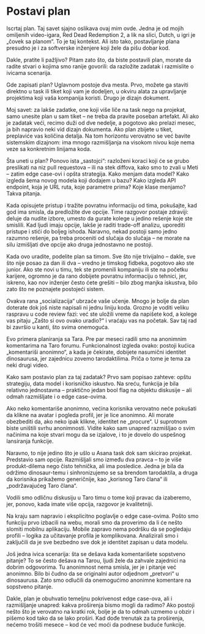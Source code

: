 # Postavi plan

Iscrtaj plan. Taj savet sjajno oslikava ovaj mim ovde. Jedna je od mojih omiljenih video-igara, Red Dead Redemption 2, a lik na slici, Dutch, u igri je „čovek sa planom“. To je taj kontekst. Ali isto tako, postavljanje plana presudno je i za softverske inženjere koji žele da pišu dobar kod.

Dakle, pratite li pažljivo? Pitam zato što, da biste postavili plan, morate da radite stvari o kojima smo ranije govorili: da razložite zadatak i razmislite o ivicama scenarija.

Gde zapisati plan? Uglavnom postoje dva mesta. Prvo, možete ga staviti direktno u task ili tiket koji vam je dodeljen, u okviru alata za upravljanje projektima koji vaša kompanija koristi. Drugo je dizajn dokument.

Moj savet: za lakše zadatke, one koji više liče na task nego na projekat, samo unesite plan u sam tiket – ne treba da pravite poseban artefakt. Ali ako je zadatak veći, recimo duži od dve nedelje, a pogotovo ako prelazi mesec, ja bih napravio neki vid dizajn dokumenta. Ako plan zbijete u tiket, preplaviće vas količina detalja. Na tom horizontu verovatno se već bavite sistemskim dizajnom: ima mnogo razmišljanja na visokom nivou koje nema veze sa konkretnim linijama koda.

Šta uneti u plan? Ponovo ista „sastojci“: razloženi koraci koji će se grubo preslikati na niz pull requestova – ili na stek diffova, kako smo to zvali u Meti – zatim edge case-ovi i opšta strategija. Kako menjam data model? Kako izgleda šema novog modela koji dodajem u bazu? Kako izgleda API endpoint, koja je URL ruta, koje parametre prima? Koje klase menjamo? Takva pitanja.

Kada opisujete pristup i tražite povratnu informaciju od tima, pokušajte, kad god ima smisla, da predložite dve opcije. Time razgovor postaje zdraviji: deluje da nudite izbore, umesto da gurate kolege u jedino rešenje koje ste smislili. Kad ljudi imaju opcije, lakše je raditi trade-off analizu, uporediti pristupe i stići do boljeg ishoda. Naravno, nekad postoji samo jedno razumno rešenje, pa treba proceniti od slučaja do slučaja – ne morate na silu izmišljati dve opcije ako druga jednostavno ne postoji.

Kada ovo uradite, podelite plan sa timom. Sve što nije trivijalno – dakle, sve što nije posao za dan ili dva – vredno je timskog fidbeka, pogotovo ako ste junior. Ako ste novi u timu, tek ste promenili kompaniju ili ste na početku karijere, ogromno je da rano dobijete povratnu informaciju o tehnici, jer, iskreno, kao nov inženjer često ćete grešiti – bilo zbog manjka iskustva, bilo zato što ne poznajete postojeći sistem.

Ovakva rana „socializacija“ ubrzaće vaše učenje. Mnogo je bolje da plan doterate dok još niste napisali ni jednu liniju koda. Grozno je voditi veliku raspravu u code review fazi: već ste uložili vreme da napišete kod, a kolege vas pitaju „Zašto si ovo ovako uradio?“ i vraćaju vas na početak. Sav taj rad bi završio u kanti, što svima onemoguća.

Evo primera planiranja sa Tara. Pre par meseci radili smo na anonimnim komentarima na Taro forumu. Funkcionalnost izgleda ovako: postoji kućica „komentariši anonimno“, a kada je čekirate, dobijete nasumični identitet dinosaurusa, jer zajednicu zovemo tarodaktilima. Priča o tome je tema za neki drugi video.

Kako sam postavio plan za taj zadatak? Prvo sam popisao zahteve: opštu strategiju, data model i korisničko iskustvo. Na sreću, funkcija je bila relativno jednostavna – praktično jedan bool flag na objektu diskusije – ali odmah razmišljate i o edge case-ovima.

Ako neko komentariše anonimno, većina korisnika verovatno neće pokušati da klikne na avatar i pogleda profil, jer je lice anonimno. Ali morate obezbediti da, ako neko ipak klikne, identitet ne „procure“. U suprotnom biste uništili svrhu anonimnosti. Vidite kako sam unapred razmišljao o svim načinima na koje stvari mogu da se izjalove, i to je dovelo do uspešnog lansiranja funkcije.

Naravno, to nije jedino što je ušlo u Asana task dok sam skicirao projekat. Predstavio sam opcije. Razmišljali smo između dva pravca – to je više produkt-dilema nego čisto tehnička, ali ima posledice. Jedna je bila da održimo dinosaur-temu i sinhronizujemo se sa brendom tarodaktila, a druga da korisnika prikažemo generičnije, kao „korisnog Taro člana“ ili „podržavajućeg Taro člana“.

Vodili smo odličnu diskusiju u Taro timu o tome koji pravac da izaberemo, jer, ponovo, kada imate više opcija, razgovor je kvalitetniji.

Na kraju sam napravio i eksplicitno poglavlje o edge case-ovima. Pošto smo funkciju prvo izbacili na webu, morali smo da proverimo da li će nešto slomiti mobilnu aplikaciju. Mobile zapravo nema podršku da se pogledaju profili – logika za učitavanje profila je komplikovana. Analizirali smo i zaključili da je sve bezbedno sve dok je identitet zapisan u data modelu.

Još jedna ivica scenarija: šta se dešava kada komentarišete sopstveno pitanje? To se često dešava na Tarou, ljudi žele da zahvale zajednici na dobrim odgovorima. Tu anonimnost nema smisla, jer je i pitanje već anonimno. Bilo bi čudno da se originalni autor odjednom „pretvori“ u dinosaurusa. Zato smo odlučili da onemogućimo anonimne komentare na sopstveno pitanje.

Dakle, plan je obuhvatio temeljnu pokrivenost edge case-ova, ali i razmišljanje unapred: kakva proširenja bismo mogli da radimo? Ako postoji nešto što je verovatno na kratki rok, bolje je da to odmah uzmemo u obzir i pišemo kod tako da se lako proširi. Kad dođe trenutak za ta proširenja, nećemo trošiti mesece – kod će već moći da podnese buduće funkcije.

